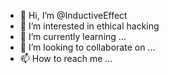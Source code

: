 - 👋 Hi, I’m @InductiveEffect
- 👀 I’m interested in ethical hacking
- 🌱 I’m currently learning ...
- 💞️ I’m looking to collaborate on ...
- 📫 How to reach me ...

<!---
InductiveEffect/InductiveEffect is a ✨ special ✨ repository because its `README.md` (this file) appears on your GitHub profile.
You can click the Preview link to take a look at your changes.
--->
